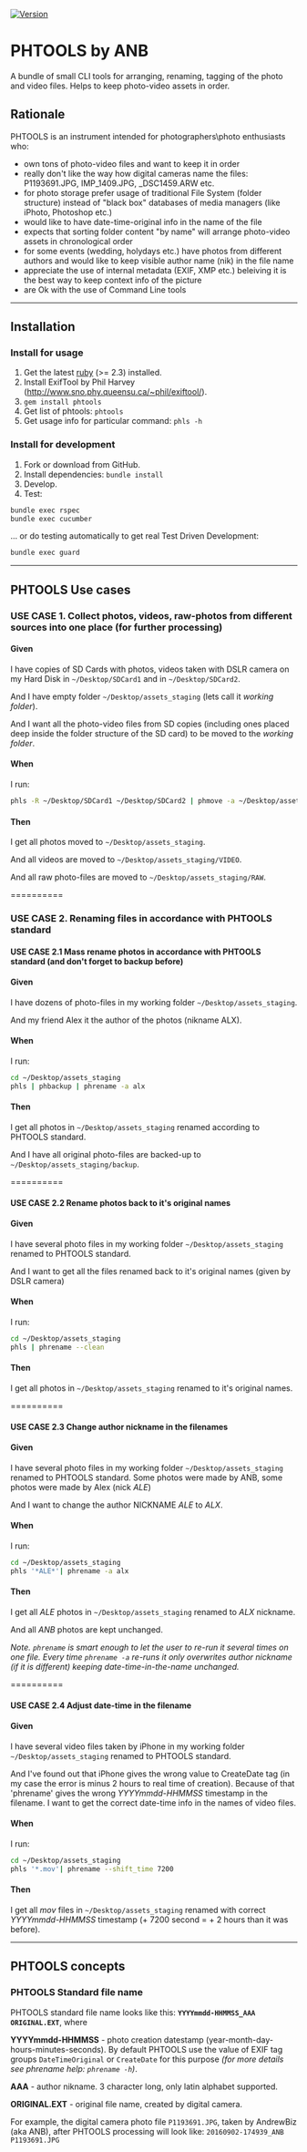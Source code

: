 [![Version     ](https://img.shields.io/gem/v/phtools.svg?style=flat)](https://rubygems.org/gems/phtools)
# PHTOOLS by ANB
A bundle of small CLI tools for arranging, renaming, tagging of the photo and video files. Helps to keep photo-video assets in order.

## Rationale
PHTOOLS is an instrument intended for photographers\photo enthusiasts who:
* own tons of photo-video files and want to keep it in order
* really don't like the way how digital cameras name the files: P1193691.JPG, IMP_1409.JPG, \_DSC1459.ARW etc.
* for photo storage prefer usage of traditional File System (folder structure) instead of "black box" databases of media managers (like iPhoto, Photoshop etc.)
* would like to have date-time-original info in the name of the file
* expects that sorting folder content "by name" will arrange photo-video assets in chronological order
* for some events (wedding, holydays etc.) have photos from different authors and would like to keep visible author name (nik) in the file name
* appreciate the use of internal metadata (EXIF, XMP etc.) beleiving it is the best way to keep context info of the picture
* are Ok with the use of Command Line tools

**********

## Installation
### Install for usage
1. Get the latest [ruby](https://www.ruby-lang.org/) (>= 2.3) installed.
2. Install ExifTool by Phil Harvey (http://www.sno.phy.queensu.ca/~phil/exiftool/).
3. `gem install phtools`
4. Get list of phtools: `phtools`
5. Get usage info for particular command: `phls -h`

### Install for development
1. Fork or download from GitHub.
2. Install dependencies: `bundle install`
3. Develop.
4. Test:
```sh
bundle exec rspec
bundle exec cucumber
```
... or do testing automatically to get real Test Driven Development:
```sh
bundle exec guard
```

**********

## PHTOOLS Use cases

### USE CASE 1. Collect photos, videos, raw-photos from different sources into one place (for further processing)
#### Given
I have copies of SD Cards with photos, videos taken with DSLR camera on my Hard Disk in `~/Desktop/SDCard1` and in `~/Desktop/SDCard2`.

And I have empty folder `~/Desktop/assets_staging` (lets call it _working folder_).

And I want all the photo-video files from SD copies (including ones placed deep inside the folder structure of the SD card) to be moved to the _working folder_.

#### When
I run:
```sh
phls -R ~/Desktop/SDCard1 ~/Desktop/SDCard2 | phmove -a ~/Desktop/assets_staging
```

#### Then
I get all photos moved to `~/Desktop/assets_staging`.

And all videos are moved to `~/Desktop/assets_staging/VIDEO`.

And all raw photo-files are moved to `~/Desktop/assets_staging/RAW`.

==========

### USE CASE 2. Renaming files in accordance with PHTOOLS standard

#### USE CASE 2.1 Mass rename photos in accordance with PHTOOLS standard (and don't forget to backup before)
#### Given
I have dozens of photo-files in my working folder `~/Desktop/assets_staging`.

And my friend Alex it the author of the photos (nikname ALX).

#### When
I run:
```sh
cd ~/Desktop/assets_staging
phls | phbackup | phrename -a alx
```

#### Then
I get all photos in `~/Desktop/assets_staging` renamed according to PHTOOLS standard.

And I have all original photo-files are backed-up to `~/Desktop/assets_staging/backup`.

==========

#### USE CASE 2.2 Rename photos back to it's original names
#### Given
I have several photo files in my working folder `~/Desktop/assets_staging` renamed to PHTOOLS standard.

And I want to get all the files renamed back to it's original names (given by DSLR camera)

#### When
I run:
```sh
cd ~/Desktop/assets_staging
phls | phrename --clean
```

#### Then
I get all photos in `~/Desktop/assets_staging` renamed to it's original names.

==========

#### USE CASE 2.3 Change author nickname in the filenames
#### Given
I have several photo files in my working folder `~/Desktop/assets_staging` renamed to PHTOOLS standard. Some photos were made by ANB, some photos were made by Alex (nick _ALE_)

And I want to change the author NICKNAME _ALE_ to _ALX_.

#### When
I run:
```sh
cd ~/Desktop/assets_staging
phls '*ALE*'| phrename -a alx
```

#### Then
I get all _ALE_ photos in `~/Desktop/assets_staging` renamed to _ALX_ nickname.

And all _ANB_ photos are kept unchanged.

_Note. `phrename` is smart enough to let the user to re-run it several times on one file. Every time `phrename -a` re-runs it only overwrites author nickname (if it is different) keeping date-time-in-the-name unchanged._

==========

#### USE CASE 2.4 Adjust date-time in the filename
#### Given
I have several video files taken by iPhone in my working folder `~/Desktop/assets_staging` renamed to PHTOOLS standard.

And I've found out that iPhone gives the wrong value to CreateDate tag (in my case the error is minus 2 hours to real time of creation). Because of that 'phrename' gives the wrong _YYYYmmdd-HHMMSS_ timestamp in the filename. I want to get the correct date-time info in the names of video files.

#### When
I run:
```sh
cd ~/Desktop/assets_staging
phls '*.mov'| phrename --shift_time 7200
```

#### Then
I get all _mov_ files in `~/Desktop/assets_staging` renamed with correct _YYYYmmdd-HHMMSS_ timestamp (+ 7200 second = + 2 hours than it was before).

**********

## PHTOOLS concepts
### PHTOOLS Standard file name
PHTOOLS standard file name looks like this: **`YYYYmmdd-HHMMSS_AAA ORIGINAL.EXT`**, where

**YYYYmmdd-HHMMSS** - photo creation datestamp (year-month-day-hours-minutes-seconds). By default PHTOOLS use the value of EXIF tag groups `DateTimeOriginal` or `CreateDate` for this purpose _(for more details see phrename help: `phrename -h`)_.

**AAA** - author nikname. 3 character long, only latin alphabet supported.

**ORIGINAL.EXT** - original file name, created by digital camera.

For example, the digital camera photo file `P1193691.JPG`, taken by AndrewBiz (aka ANB), after PHTOOLS processing will look like:
`20160902-174939_ANB P1193691.JPG`
